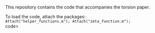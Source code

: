 This repository contains the code that accompanies the torsion paper.

To load the code, attach the packages:
<code>
Attach("helper_functions.m");
Attach("zeta_function.m");
</code>code>
